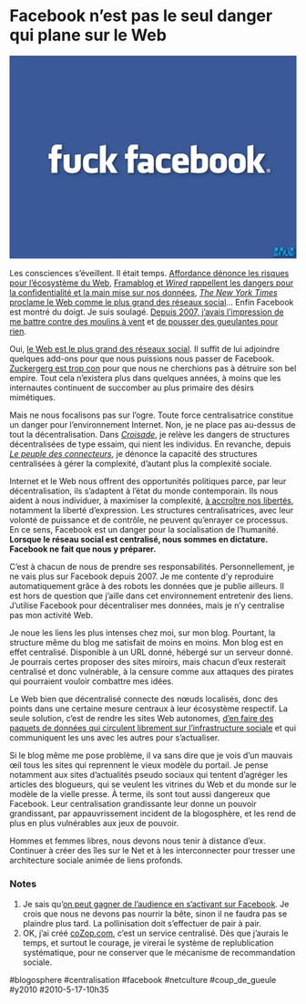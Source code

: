 # Facebook n’est pas le seul danger qui plane sur le Web

![](_i/953748446_d4b926efc51.webp)

Les consciences s’éveillent. Il était temps. [Affordance dénonce les risques pour l’écosystème du Web](http://affordance.typepad.com/mon_weblog/2010/05/le-like-tuera-le-lien.html), [Framablog et *Wired* rappellent les dangers pour la confidentialité et la main mise sur nos données](http://www.framablog.org/index.php/post/2010/05/13/facebook-wired), [*The New York Times* proclame le Web comme le plus grand des réseaux social](http://www.nytimes.com/2010/05/16/business/16digi.html)… Enfin Facebook est montré du doigt. Je suis soulagé. [Depuis 2007, j’avais l’impression de me battre contre des moulins à vent](../../2007/7/hypercentralisation.md) et [de pousser des gueulantes pour rien](#facebook).

Oui, [le Web est le plus grand des réseaux social](../3/facebook-et-twitter-bons-pour-la-politique-a-papa.md). Il suffit de lui adjoindre quelques add-ons pour que nous puissions nous passer de Facebook. [Zuckergerg est trop con](http://owni.fr/2010/05/14/encules-de-facebookeurs/) pour que nous ne cherchions pas à détruire son bel empire. Tout cela n’existera plus dans quelques années, à moins que les internautes continuent de succomber au plus primaire des désirs mimétiques.

Mais ne nous focalisons pas sur l’ogre. Toute force centralisatrice constitue un danger pour l’environnement Internet. Non, je ne place pas au-dessus de tout la décentralisation. Dans *[Croisade](../../page/la-quatrieme-theorie)*, je relève les dangers de structures décentralisées de type essaim, qui nient les individus. En revanche, depuis *[Le peuple des connecteurs](../../page/le-peuple-des-connecteurs)*, je dénonce la capacité des structures centralisées à gérer la complexité, d’autant plus la complexité sociale.

Internet et le Web nous offrent des opportunités politiques parce, par leur décentralisation, ils s’adaptent à l’état du monde contemporain. Ils nous aident à nous individuer, à maximiser la complexité, [à accroître nos libertés](la-liberte-le-lien.md), notamment la liberté d’expression. Les structures centralisatrices, avec leur volonté de puissance et de contrôle, ne peuvent qu’enrayer ce processus. En ce sens, Facebook est un danger pour la socialisation de l’humanité. **Lorsque le réseau social est centralisé, nous sommes en dictature. Facebook ne fait que nous y préparer.**

C’est à chacun de nous de prendre ses responsabilités. Personnellement, je ne vais plus sur Facebook depuis 2007. Je me contente d’y reproduire automatiquement grâce à des robots les données que je publie ailleurs. Il est hors de question que j’aille dans cet environnement entretenir des liens. J’utilise Facebook pour décentraliser mes données, mais je n’y centralise pas mon activité Web.

Je noue les liens les plus intenses chez moi, sur mon blog. Pourtant, la structure même du blog me satisfait de moins en moins. Mon blog est en effet centralisé. Disponible à un URL donné, hébergé sur un serveur donné. Je pourrais certes proposer des sites miroirs, mais chacun d’eux resterait centralisé et donc vulnérable, à la censure comme aux attaques des pirates qui pourraient vouloir combattre mes idées.

Le Web bien que décentralisé connecte des nœuds localisés, donc des points dans une certaine mesure centraux à leur écosystème respectif. La seule solution, c’est de rendre les sites Web autonomes, [d’en faire des paquets de données qui circulent librement sur l’infrastructure sociale](web-sans-site-web-2.md) et qui communiquent les uns avec les autres pour s’actualiser.

Si le blog même me pose problème, il va sans dire que je vois d’un mauvais œil tous les sites qui reprennent le vieux modèle du portail. Je pense notamment aux sites d’actualités pseudo sociaux qui tentent d’agréger les articles des blogueurs, qui se veulent les vitrines du Web et du monde sur le modèle de la vielle presse. À terme, ils sont tout aussi dangereux que Facebook. Leur centralisation grandissante leur donne un pouvoir grandissant, par appauvrissement incident de la blogosphère, et les rend de plus en plus vulnérables aux jeux de pouvoir.

Hommes et femmes libres, nous devons nous tenir à distance d’eux. Continuer à créer des îles sur le Net et à les interconnecter pour tresser une architecture sociale animée de liens profonds.

### Notes

1. Je sais qu’[on peut gagner de l’audience en s’activant sur Facebook](http://www.mikiane.com/node/2010/05/16/pollinisation-de-contenus-ma-m-thode-r-v-l-e). Je crois que nous ne devons pas nourrir la bête, sinon il ne faudra pas se plaindre plus tard. La pollinisation doit s’effectuer de pair à pair.
2. OK, j’ai créé [coZop.com](http://cozop.com), c’est un service centralisé. Dès que j’aurais le temps, et surtout le courage, je virerai le système de replublication systématique, pour ne conserver que le mécanisme de recommandation sociale.


#blogosphere #centralisation #facebook #netculture #coup_de_gueule #y2010 #2010-5-17-10h35
